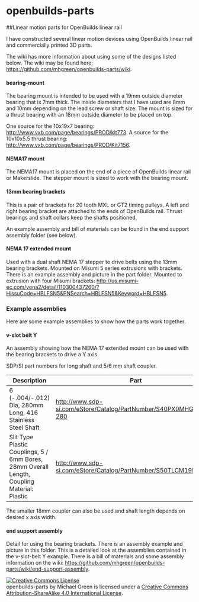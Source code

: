 openbuilds-parts
================

##Linear motion parts for OpenBuilds linear rail

I have constructed several linear motion devices using OpenBuilds linear rail and commercially printed 3D parts.

The wiki has more information about using some of the designs listed below. The wiki may be found here: https://github.com/mhgreen/openbuilds-parts/wiki.

#### bearing-mount

The bearing mount is intended to be used with a 19mm outside diameter bearing that is 7mm thick. The inside diameters that I have used are 8mm and 10mm depending on the lead screw or shaft size. The mount is sized for a thrust bearing with an 18mm outside diameter to be placed on top.

One source for the 10x19x7 bearing: http://www.vxb.com/page/bearings/PROD/kit773.
A source for the 10x10x5.5 thrust bearing: http://www.vxb.com/page/bearings/PROD/Kit7156.

#### NEMA17 mount

The NEMA17 mount is placed on the end of a piece of OpenBuilds linear rail or Makerslide. The stepper mount is sized to work with the bearing mount.

#### 13mm bearing brackets

This is a pair of brackets for 20 tooth MXL or GT2 timing pulleys. A left and right bearing bracket are attached to the ends of OpenBuilds rail. Thrust bearings and shaft collars keep the shafts positioned.

An example assembly and bill of materials can be found in the end support assembly folder (see below).

#### NEMA 17 extended mount

Used with a dual shaft NEMA 17 stepper to drive belts using the 13mm bearing brackets. Mounted on Misumi 5 series extrusions with brackets. There is an example assembly and picture in the part folder. Mounted to extrusion with four Misumi brackets: http://us.misumi-ec.com/vona2/detail/110300437260/?HissuCode=HBLFSN5&PNSearch=HBLFSN5&Keyword=HBLFSN5.

### Example assemblies

Here are some example assemblies to show how the parts work together.

#### v-slot belt Y

An assembly showing how the NEMA 17 extended mount can be used with the bearing brackets to drive a Y axis.

SDP/SI part numbers for long shaft and 5/6 mm shaft coupler.

Description | Part
----------------------------------------------------------------------------------------- | ------------------------------
6 (-.004/-.012) Dia, 280mm Long, 416 Stainless Steel Shaft | http://www.sdp-si.com/eStore/Catalog/PartNumber/S40PX0MHG6M-280
Slit Type Plastic Couplings, 5 / 6mm Bores, 28mm Overall Length, Coupling Material: Plastic | http://www.sdp-si.com/eStore/Catalog/PartNumber/S50TLCM19H05H06

The smaller 18mm coupler can also be used and shaft length depends on desired x axis width.

#### end support assembly

Detail for using the bearing brackets. There is an assembly example and picture in this folder. This is a detailed look at the assemblies contained in the v-slot-belt Y example. There is a bill of materials and some assembly information on the wiki: https://github.com/mhgreen/openbuilds-parts/wiki/end-support-assembly.

<a rel="license" href="http://creativecommons.org/licenses/by-sa/4.0/"><img alt="Creative Commons License" style="border-width:0" src="https://i.creativecommons.org/l/by-sa/4.0/88x31.png" /></a><br /><span xmlns:dct="http://purl.org/dc/terms/" property="dct:title">openbuilds-parts</span> by <span xmlns:cc="http://creativecommons.org/ns#" property="cc:attributionName">Michael Green</span> is licensed under a <a rel="license" href="http://creativecommons.org/licenses/by-sa/4.0/">Creative Commons Attribution-ShareAlike 4.0 International License</a>.
